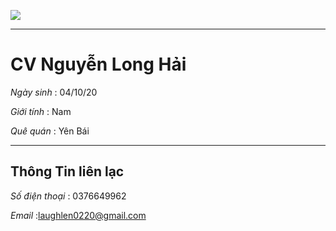 ![](https://github.com/hainguyen0220/NguyenLongHai/blob/main/H%E1%BA%A3i%20HD.jpg)
***
# CV Nguyễn Long Hải    

*Ngày sinh* : 04/10/20  

*Giới tính* : Nam        

*Quê quán* : Yên Bái    
***
## Thông Tin liên lạc

*Số điện thoại* : 0376649962

*Email* :laughlen0220@gmail.com

